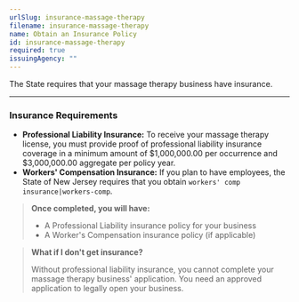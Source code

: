 ```yaml
---
urlSlug: insurance-massage-therapy
filename: insurance-massage-therapy
name: Obtain an Insurance Policy
id: insurance-massage-therapy
required: true
issuingAgency: ""
---
```

The State requires that your massage therapy business have insurance.
- - -

### Insurance Requirements

* **Professional Liability Insurance:** To receive your massage therapy license, you must provide proof of professional liability insurance coverage in a minimum amount of $1,000,000.00 per occurrence and $3,000,000.00 aggregate per policy year. 
* **Workers' Compensation Insurance:** If you plan to have employees, the State of New Jersey requires that you obtain `workers' comp insurance|workers-comp`. 

> **Once completed, you will have:**
>
> * A Professional Liability insurance policy for your business
> * A Worker's Compensation insurance policy (if applicable)

>**What if I don't get insurance?**
>
>Without professional liability insurance, you cannot complete your massage therapy business' application. You need an approved application to legally open your business.